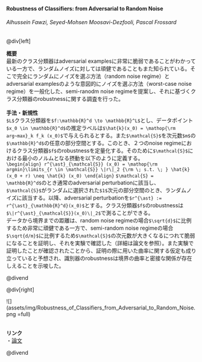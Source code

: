 #### Robustness of Classifiers: from Adversarial to Random Noise
###### Alhussein Fawzi, Seyed-Mohsen Moosavi-Dezfooli, Pascal Frossard

@div[left]

__概要__<br>
最新のクラス分類器はadversarial examplesに非常に脆弱であることがわかっている一方で、ランダムノイズに対しては頑健であることもまた知られている。そこで完全にランダムにノイズを選ぶ方法（random noise regime）とadversarial examplesのような意図的にノイズを選ぶ方法（worst-case noise regime）を一般化した、semi-ranodm noise regimeを提案し、それに基づくクラス分類器のrobustnessに関する調査を行った。<br>
<br>
__手法・新規性__<br>
`$L$`クラス分類器を`$f:\mathbb{R}^d \to \mathbb{R}^L$`とし、データポイント`$x_0 \in \mathbb{R}^d$`の推定ラベルは`$\hat{k}(x_0) = \mathop{\rm arg~max}_k f_k (x_0)$`で与えられるとする。また`$\mathcal{S}$`を次元数`$m$`の`$\mathbb{R}^d$`の任意の部分空間とする。このとき、２つのnoise regimeにおけるクラス分類器`$f$`のrobustnessを定量化する。そのために`$\mathcal{S}$`における最小のノルムとなる摂動を以下のように定義する。<br>
`\begin{align} r^{\ast}_{\mathcal{S}} (x_0) = \mathop{\rm argmin}\limits_{r \in \mathcal{S}} \|r\|_2 {\rm \; s.t. \; } \hat{k}(x_0 + r) \neq \hat{k} (x_0) \end{align}`
`$\mathcal{S} = \mathbb{R}^d$`のとき通常のadversarial perturbationに該当し、`$\mathcal{S}$`がランダムに選択された`$1$`次元の部分空間のとき、ランダムノイズに該当する。以降、adversarial perturbationを`$r^{\ast} := r^{\ast}_{\mathbb{R}^d}(x_0)$`とする。クラス分類器`$f$`のrobustnessは`$\|r^{\ast}_{\mathcal{S}}(x_0)\|_2$`で測ることができる。<br>
データから境界までの距離は、random noise regimeの場合`$\sqrt{d}$`に比例するため非常に頑健である一方で、semi-random noise regimeの場合`$\sqrt{d/m}$`に比例するため`$\mathcal{S}$`の次元数が大きくなるにつれて脆弱になることを証明し、それを実験で確認した（詳細は論文を参照）。また実験で証明したことが確認されたことから、証明の際に用いた曲率に関する仮定も成り立っていると予想され、識別器のrobustnessは境界の曲率と密接な関係が存在しえることを示唆した。

@divend

@div[right]

![](assets/img/Robustness_of_Classifiers_from_Adversarial_to_Random_Noise.png =full)<br>
<br>

__リンク__<br>
・[論文](https://arxiv.org/pdf/1608.08967.pdf)<br>

@divend